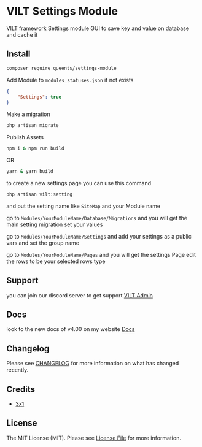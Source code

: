 # VILT Settings Module

VILT framework Settings module GUI to save key and value on database and cache it

## Install

```bash
composer require queents/settings-module
```
Add Module to `modules_statuses.json` if not exists

```json
{
    "Settings": true
}
```

Make a migration

```bash
php artisan migrate
```

Publish Assets

```bash
npm i & npm run build
```

OR

```bash
yarn & yarn build
```

to create a new settings page you can use this command

```bash
php artisan vilt:setting
```

and put the setting name like `SiteMap` and your Module name

go to `Modules/YourModuleName/Database/Migrations` and you will get the main setting migration set your values

go to `Modules/YourModuleName/Settings` and add your settings as a public vars and set the group name

go to `Modules/YourModuleName/Pages` and you will get the settings Page edit the rows to be your selected rows type


## Support

you can join our discord server to get support [VILT Admin](https://discord.gg/HUNYbgKDdx)

## Docs

look to the new docs of v4.00 on my website [Docs](https://vilt.3x1.io/docs/)

## Changelog

Please see [CHANGELOG](CHANGELOG.md) for more information on what has changed recently.

## Credits

- [3x1](https://github.com/3x1io)

## License

The MIT License (MIT). Please see [License File](LICENSE.md) for more information.

